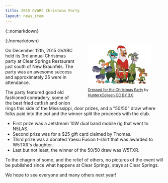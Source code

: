 ```yaml
---
title: 2015 GVARC Christmas Party
layout: news_item
---
```


{::nomarkdown}
<figure style="float:right; width:40%">
<img src="/img/christmasparty.jpg">
<figcaption>
<small>
<a href="http://hunterxcolleen.deviantart.com/art/Dressed-for-the-Christmas-Party-570115955"> Dressed for the Christmas Party</a> by <a href="http://hunterxcolleen.deviantart.com/">HunterxColleen<a href="http://creativecommons.org/licenses/by-sa/3.0/"> CC BY 3.0
</a>
</small> 
</figcaption>
</figure>
{:/nomarkdown}

On December 12th, 2015 GVARC held its 3rd annual Christmas party at Clear Springs Restaurant just south of New Braunfels. The party was an awesome success and approximately 25 were in attendance.  

The party featured good old fashioned comradery, some of the best fried catfish and onion rings this side of the Mississippi, door prizes, and a "50/50" draw where folks paid into the pot and the winner split the proceeds with the club.

* First prize was a Jetstream 10W dual band mobile rig that went to N5LAS.
* Second prize was for a $25 gift card claimed by Thomas.
* Third prize was a donated Yaesu Fusion t-shirt that was awarded to W5TXR's daughter.
* Last but not least, the winner of the 50/50 draw was W5TXR.

To the chagrin of some, and the relief of others, no pictures of the event will be published since what happens at Clear Springs, stays at Clear Springs.

We hope to see everyone and many others next year!


